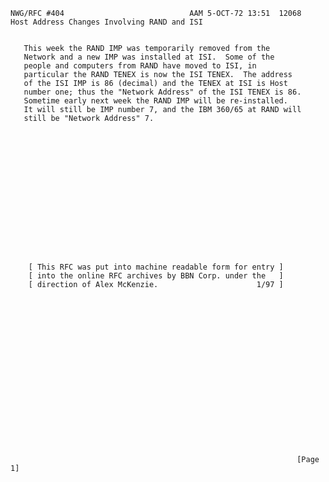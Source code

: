     NWG/RFC #404                            AAM 5-OCT-72 13:51  12068
    Host Address Changes Involving RAND and ISI


       This week the RAND IMP was temporarily removed from the
       Network and a new IMP was installed at ISI.  Some of the
       people and computers from RAND have moved to ISI, in
       particular the RAND TENEX is now the ISI TENEX.  The address
       of the ISI IMP is 86 (decimal) and the TENEX at ISI is Host
       number one; thus the "Network Address" of the ISI TENEX is 86.
       Sometime early next week the RAND IMP will be re-installed.
       It will still be IMP number 7, and the IBM 360/65 at RAND will
       still be "Network Address" 7.
















        [ This RFC was put into machine readable form for entry ]
        [ into the online RFC archives by BBN Corp. under the   ]
        [ direction of Alex McKenzie.                      1/97 ]



















                                                                    [Page 1]
